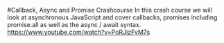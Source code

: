 #Callback, Async and Promise Crashcourse
In this crash course we will look at asynchronous JavaScript and cover callbacks, promises including promise.all as well as the async / await syntax.
https://www.youtube.com/watch?v=PoRJizFvM7s
